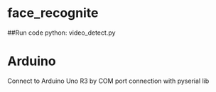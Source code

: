 # face_recognite
##Run code
python: video_detect.py
# Arduino
Connect to Arduino Uno R3 by COM port
connection with pyserial lib

